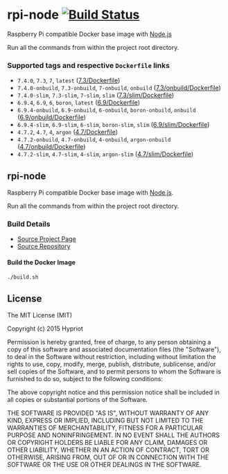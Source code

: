 # rpi-node [![Build Status](https://travis-ci.org/hypriot/rpi-node.svg?branch=master)](https://travis-ci.org/hypriot/rpi-node)

Raspberry Pi compatible Docker base image with [Node.js](http://nodejs.org)

Run all the commands from within the project root directory.

### Supported tags and respective `Dockerfile` links
- `7.4.0`, `7.3`, `7`, `latest` ([7.3/Dockerfile](https://github.com/hypriot/rpi-node/blob/master/7.3/Dockerfile))
- `7.4.0-onbuild`, `7.3-onbuild`, `7-onbuild`, `onbuild` ([7.3/onbuild/Dockerfile](https://github.com/hypriot/rpi-node/blob/master/7.3/onbuild/Dockerfile))
- `7.4.0-slim`, `7.3-slim`, `7-slim`, `slim` ([7.3/slim/Dockerfile](https://github.com/hypriot/rpi-node/blob/master/7.3/slim/Dockerfile))
- `6.9.4`, `6.9`, `6`, `boron`, `latest` ([6.9/Dockerfile](https://github.com/hypriot/rpi-node/blob/master/6.9/Dockerfile))
- `6.9.4-onbuild`, `6.9-onbuild`, `6-onbuild`, `boron-onbuild`, `onbuild` ([6.9/onbuild/Dockerfile](https://github.com/hypriot/rpi-node/blob/master/6.9/onbuild/Dockerfile))
- `6.9.4-slim`, `6.9-slim`, `6-slim`, `boron-slim`, `slim` ([6.9/slim/Dockerfile](https://github.com/hypriot/rpi-node/blob/master/6.9/slim/Dockerfile))
- `4.7.2`, `4.7`, `4`, `argon` ([4.7/Dockerfile](https://github.com/hypriot/rpi-node/blob/master/4.7/Dockerfile))
- `4.7.2-onbuild`, `4.7-onbuild`, `4-onbuild`, `argon-onbuild` ([4.7/onbuild/Dockerfile](https://github.com/hypriot/rpi-node/blob/master/4.7/onbuild/Dockerfile))
- `4.7.2-slim`, `4.7-slim`, `4-slim`, `argon-slim` ([4.7/slim/Dockerfile](https://github.com/hypriot/rpi-node/blob/master/4.7/slim/Dockerfile))

## rpi-node

Raspberry Pi compatible Docker base image with [Node.js](http://nodejs.org).

Run all the commands from within the project root directory.

### Build Details
- [Source Project Page](https://github.com/hypriot)
- [Source Repository](https://github.com/hypriot/rpi-node)

#### Build the Docker Image
```bash
./build.sh
```

## License

The MIT License (MIT)

Copyright (c) 2015 Hypriot

Permission is hereby granted, free of charge, to any person obtaining a copy
of this software and associated documentation files (the "Software"), to deal
in the Software without restriction, including without limitation the rights
to use, copy, modify, merge, publish, distribute, sublicense, and/or sell
copies of the Software, and to permit persons to whom the Software is
furnished to do so, subject to the following conditions:

The above copyright notice and this permission notice shall be included in all
copies or substantial portions of the Software.

THE SOFTWARE IS PROVIDED "AS IS", WITHOUT WARRANTY OF ANY KIND, EXPRESS OR
IMPLIED, INCLUDING BUT NOT LIMITED TO THE WARRANTIES OF MERCHANTABILITY,
FITNESS FOR A PARTICULAR PURPOSE AND NONINFRINGEMENT. IN NO EVENT SHALL THE
AUTHORS OR COPYRIGHT HOLDERS BE LIABLE FOR ANY CLAIM, DAMAGES OR OTHER
LIABILITY, WHETHER IN AN ACTION OF CONTRACT, TORT OR OTHERWISE, ARISING FROM,
OUT OF OR IN CONNECTION WITH THE SOFTWARE OR THE USE OR OTHER DEALINGS IN THE
SOFTWARE.
